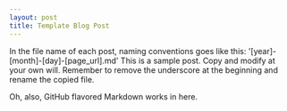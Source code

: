 ```yaml
---
layout: post
title: Template Blog Post
---
```


In the file name of each post, naming conventions goes like this: '[year]-[month]-[day]-[page_url].md'
This is a sample post. Copy and modify at your own will. Remember to remove the underscore at the beginning and rename the copied file.

Oh, also, GitHub flavored Markdown works in here.
